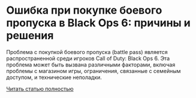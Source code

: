 # Ошибка при покупке боевого пропуска в Black Ops 6: причины и решения



Проблема с покупкой боевого пропуска (battle pass) является распространенной среди игроков Call of Duty: Black Ops 6. Эта проблема может быть вызвана различными факторами, включая проблемы с магазином игры, ограничения, связанные с семейным доступом, и технические неполадки.

[Читать статью полностью](https://xyberbara.com/gaming/battle-pass-bo6/)
